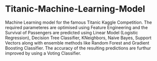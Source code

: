 # Titanic-Machine-Learning-Model
Machine Learning model for the famous Titanic Kaggle Competition.
The required parameteres are optimised using Feature Engineering and the Survival of Passengers are predicted using Linear Model (Logistic Regression), Decision Tree Classifier, KNeighbors, Naive Bayes, Support Vectors along with ensemble methods like Random Forest and Gradient Boosting Classifier.
The accuracy of the resulting predictions are furthur improved by using a Voting Classifier.
